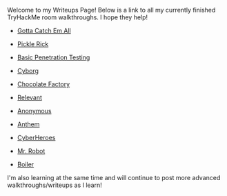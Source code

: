 Welcome to my Writeups Page! Below is a link to all my currently finished TryHackMe room walkthroughs. I hope they help!

* [Gotta Catch Em All](pokemon.md)

* [Pickle Rick](picklerick.md)

* [Basic Penetration Testing](BasicPentesting.md)

* [Cyborg](cyborg.md)

* [Chocolate Factory](chocolatefactory.md)

* [Relevant](relevant.md)

* [Anonymous](anonymous.md)

* [Anthem](anthem.md)

* [CyberHeroes](cyberheroes.md)

* [Mr. Robot](mrrobot.md)

* [Boiler](boiler.md)

I'm also learning at the same time and will continue to post more advanced walkthroughs/writeups as I learn!

